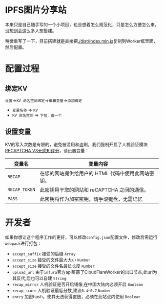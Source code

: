 # IPFS图片分享站

本来只是自己随手写的一个小项目，也没想着怎么规范化，只是怎么方便怎么来，没想到会这么多人想搭建。

稍微重写了一下，目前搭建就是直接把[./dist/index.min.js](https://github.com/ChenYFan-Tester/IPFS_PHOTO_SHARE/blob/main/dist/index.min.js)复制到Worker框里面，然后配置。

# 配置过程

## 绑定KV

`设置`=>`KV 命名空间绑定`=>`编辑变量`=>`添加绑定`

- `变量名称` => `KV`
- `KV 命名空间` => `下拉，选一个`

## 设置变量

KV的写入次数是有限的，避免被滥用和盗刷，我们强制开启了人机验证模块[RECAPTCHA V3无感知评分](https://www.google.com/recaptcha/)，请设置变量：

|变量名|变量内容|
|---|---|
|`RECAP`|在您的网站提供给用户的 HTML 代码中使用此网站密钥。|
|`RECAP_TOKEN`|此密钥用于您的网站和 reCAPTCHA 之间的通信。|
|`PASS`|此密钥将作为加密密钥，请手滚键盘，无需记忆|

# 开发者

如果你想让这个程序工作的更好，可以修改`config.json`配置文件，修改后需运行`webpack`进行打包：

- `accept_suffix` 接受的后缀 `Array`
- `accept_size` 接受的文件最大大小 `Number`
- `accept_size` 接受的文件名最长长度 `Number`
- `upload_url` 由于`infura`官方api屏蔽了CloudFlareWorker的出口节点,此url为其反代,您也可以自建 `String`
- `recap_mirror` 人机验证是否开启镜像,在中国大陆内必须开启 `Boolean`
- `recap_score` 人机验证最低分数,建议`0.4~0.7` `Number`
- `encry` 加密hash，使其无法获得直链，必须在此站点内使用 `Boolean`
